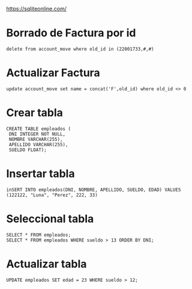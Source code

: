 https://sqliteonline.com/

# Borrado de Factura por id
````
delete from account_move where old_id in (22001733,#,#)
````


# Actualizar Factura
````
update account_move set name = concat('F',old_id) where old_id <> 0
````

# Crear tabla
````
CREATE TABLE empleados (
 DNI INTEGER NOT NULL,
 NOMBRE VARCHAR(255),
 APELLIDO VARCHAR(255),
 SUELDO FLOAT);
````

# Insertar tabla
````
inSERT INTO empleados(DNI, NOMBRE, APELLIDO, SUELDO, EDAD) VALUES (122122, "Luna", "Perez", 222, 33)
````


# Seleccional tabla
````
SELECT * FROM empleados;
SELECT * FROM empleados WHERE sueldo > 13 ORDER BY DNI;
````

# Actualizar tabla
````
UPDATE empleados SET edad = 23 WHERE sueldo > 12;
````
